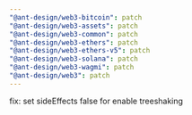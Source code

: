 ```yaml
---
"@ant-design/web3-bitcoin": patch
"@ant-design/web3-assets": patch
"@ant-design/web3-common": patch
"@ant-design/web3-ethers": patch
"@ant-design/web3-ethers-v5": patch
"@ant-design/web3-solana": patch
"@ant-design/web3-wagmi": patch
"@ant-design/web3": patch
---
```


fix: set sideEffects false for enable treeshaking
